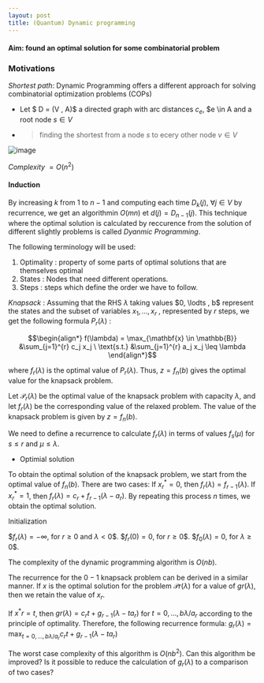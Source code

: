 ```yaml
---
layout: post
title: (Quantum) Dynamic programming
---
```


#### Aim: found an optimal solution for some combinatorial problem

### Motivations

*Shortest path*: Dynamic Programming offers a different approach for solving combinatorial optimization problems (COPs)
- Let $ D = (V , A)$ a directed graph with arc distances $c_ e$, $e \in A and a root node $s \in V$ 
- > finding the shortest from a node $s$ to ecery other node $v \in V$

![image](https://user-images.githubusercontent.com/109908559/217756375-185fc715-ecb3-499f-8b89-4bbd048ddd50.png)

*Complexity* $=O(n^2)$

#### Induction
By increasing *k* from $1$ to $n − 1$ and computing each time
$D_ k (j)$, $∀j ∈ V$ by recurrence, we get an algorithmin  $O(mn)$ et
$d(j) = D_ {n−1} (j)$.
This technique where the optimal solution is calculated by reccurence from the solution
of different slightly problems is called *Dyanmic Programming*.

The following terminology will be used:
1. Optimality : property of some parts of optimal solutions that are themselves optimal
2. States : Nodes that need different operations.
3. Steps : steps which define the order we have to follow.

*Knapsack* : Assuming that the RHS $λ$ taking values $0, \lodts , b$ represent the states and the subset of variables $x_ 1, . . . , x_ r$ ,
represented by $r$ steps, we get the following formula $P_ r (λ)$ :

$$\begin{align*}
f(\lambda) = \max_{\mathbf{x} \in \mathbb{B}} &\sum_{j=1}^{r} c_j x_j \
\text{s.t.} &\sum_{j=1}^{r} a_j x_j \leq \lambda
\end{align*}$$

where $f_ r (λ)$ is the optimal value of $P_ r (λ)$.
Thus, $z = f_ n (b)$ gives the optimal value for the knapsack problem.

Let $\mathcal{P}_ {r}(\lambda)$ be the optimal value of the knapsack problem with capacity $\lambda$, and let $f_ {r}(\lambda)$ be the corresponding value of the relaxed problem. The value of the knapsack problem is given by $z=f_ {n}(b)$.

We need to define a recurrence to calculate $f_{r}(\lambda)$ in terms of values $f_{s}(\mu)$ for $s \leq r$ and $\mu \leq \lambda$.

- Optimial solution

To obtain the optimal solution of the knapsack problem, we start from the optimal value of $f_{n}(b)$. There are two cases:
If $x_{r}^{*}=0$, then $f_{r}(\lambda)=f_{r-1}(\lambda)$.
If $x_{r}^{*}=1$, then $f_{r}(\lambda)=c_{r}+f_{r-1}(\lambda-a_{r})$.
By repeating this process $n$ times, we obtain the optimal solution.

Initialization

$$f_{r}(\lambda)=-\infty$, for $r \geq 0$ and $\lambda < 0$$.
$$f_{r}(0)=0$, for $r \geq 0$$.
$$f_{0}(\lambda)=0$, for $\lambda \geq 0$$.

The complexity of the dynamic programming algorithm is $O(nb)$.

The recurrence for the $0-1$ knapsack problem can be derived in a similar manner. If $x^{}$ is the optimal solution for the problem $\mathcal{P}{r}(\lambda)$ for a value of $g{r}(\lambda)$, then we retain the value of $x^{}_{r}$.

If $x^{*}{r}=t$, then $g{r}(\lambda)=c_{r}t+g_{r-1}(\lambda-t a_{r})$ for $t=0, \dots , b \lambda/a_{r}$ according to the principle of optimality.
Therefore, the following recurrence formula:
$g_{r}(\lambda)=\max_{t=0, \dots , b \lambda/a_{r}} {c_{r}t+g_{r-1}(\lambda-t a_{r}) }$

The worst case complexity of this algorithm is $O(nb^{2})$. Can this algorithm be improved? Is it possible to reduce the calculation of $g_{r}(\lambda)$ to a comparison of two cases?
